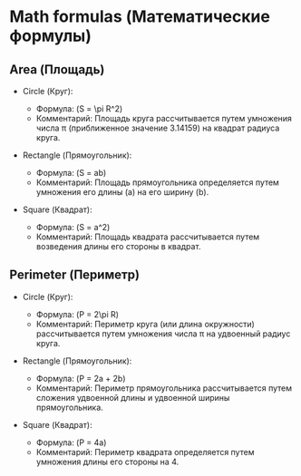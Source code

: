 # Math formulas (Математические формулы)

## Area (Площадь)

- Circle (Круг): 
  - Формула: \(S = \pi R^2\)
  - Комментарий: Площадь круга рассчитывается путем умножения числа π (приближенное значение 3.14159) на квадрат радиуса круга.

- Rectangle (Прямоугольник):
  - Формула: \(S = ab\)
  - Комментарий: Площадь прямоугольника определяется путем умножения его длины (a) на его ширину (b).

- Square (Квадрат):
  - Формула: \(S = a^2\)
  - Комментарий: Площадь квадрата рассчитывается путем возведения длины его стороны в квадрат.

## Perimeter (Периметр)

- Circle (Круг): 
  - Формула: \(P = 2\pi R\)
  - Комментарий: Периметр круга (или длина окружности) рассчитывается путем умножения числа π на удвоенный радиус круга.

- Rectangle (Прямоугольник):
  - Формула: \(P = 2a + 2b\)
  - Комментарий: Периметр прямоугольника рассчитывается путем сложения удвоенной длины и удвоенной ширины прямоугольника.

- Square (Квадрат):
  - Формула: \(P = 4a\)
  - Комментарий: Периметр квадрата определяется путем умножения длины его стороны на 4.
